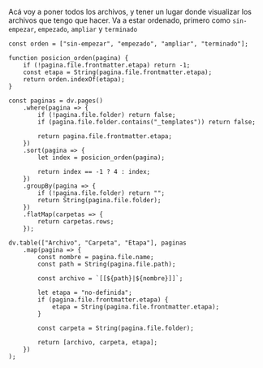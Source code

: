 Acá voy a poner todos los archivos, y tener un lugar donde visualizar los archivos que tengo que hacer. Va a estar ordenado, primero como `sin-empezar`, `empezado`, `ampliar` y `terminado`

```dataviewjs
const orden = ["sin-empezar", "empezado", "ampliar", "terminado"];

function posicion_orden(pagina) {
	if (!pagina.file.frontmatter.etapa) return -1;
	const etapa = String(pagina.file.frontmatter.etapa);
	return orden.indexOf(etapa);
}

const paginas = dv.pages()
	.where(pagina => {
		if (!pagina.file.folder) return false;
		if (pagina.file.folder.contains("_templates")) return false;
	
		return pagina.file.frontmatter.etapa;
	})
	.sort(pagina => {
		let index = posicion_orden(pagina);

		return index == -1 ? 4 : index;
	})
	.groupBy(pagina => {
		if (!pagina.file.folder) return "";
		return String(pagina.file.folder);
	})
	.flatMap(carpetas => {
		return carpetas.rows;
	});

dv.table(["Archivo", "Carpeta", "Etapa"], paginas
	.map(pagina => {
		const nombre = pagina.file.name;
		const path = String(pagina.file.path);
	
		const archivo = `[[${path}|${nombre}]]`;
	
		let etapa = "no-definida";
		if (pagina.file.frontmatter.etapa) {
			etapa = String(pagina.file.frontmatter.etapa);
		}

		const carpeta = String(pagina.file.folder);
	
		return [archivo, carpeta, etapa];
	})
);
```
